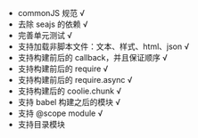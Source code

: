 - commonJS 规范 √
- 去除 seajs 的依赖 √
- 完善单元测试 √
- 支持加载非脚本文件：文本、样式、html、json √
- 支持构建前后的 callback，并且保证顺序 √
- 支持构建前后的 require √
- 支持构建前后的 require.async √
- 支持构建后的 coolie.chunk √
- 支持 babel 构建之后的模块 √
- 支持 @scope module √
- 支持目录模块
